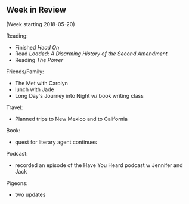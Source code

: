 ## Week in Review

(Week starting 2018-05-20)

Reading:
* Finished *Head On*
* Read *Loaded: A Disarming History of the Second Amendment*
* Reading *The Power*

Friends/Family:
* The Met with Carolyn
* lunch with Jade
* Long Day's Journey into Night w/ book writing class

Travel:
* Planned trips to New Mexico and to California

Book:
* quest for literary agent continues

Podcast:
* recorded an episode of the Have You Heard podcast w Jennifer and Jack

Pigeons:
* two updates
